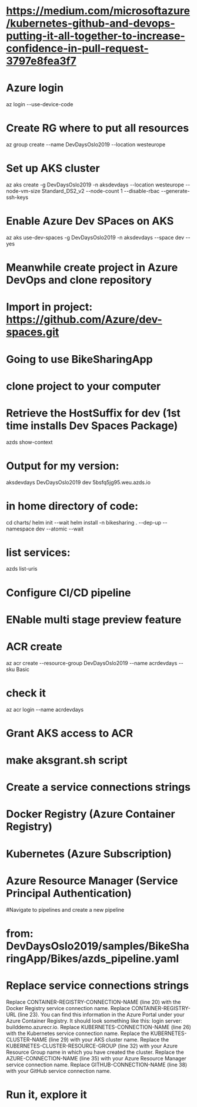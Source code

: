# https://medium.com/microsoftazure/kubernetes-github-and-devops-putting-it-all-together-to-increase-confidence-in-pull-request-3797e8fea3f7

# Azure login
az login --use-device-code

# Create RG where to put all resources
az group create --name DevDaysOslo2019 --location westeurope
# Set up AKS cluster
az aks create -g DevDaysOslo2019 -n aksdevdays --location westeurope --node-vm-size Standard_DS2_v2 --node-count 1 --disable-rbac --generate-ssh-keys
# Enable Azure Dev SPaces on AKS
az aks use-dev-spaces -g DevDaysOslo2019 -n aksdevdays --space dev --yes
# Meanwhile create project in Azure DevOps and clone repository 
# Import in project: https://github.com/Azure/dev-spaces.git
# Going to use BikeSharingApp 
# clone project to your computer

# Retrieve the HostSuffix for dev (1st time installs Dev Spaces Package)
azds show-context 

# Output for my version: 
aksdevdays  DevDaysOslo2019  dev       5bsfq5jg95.weu.azds.io

# in home directory of code:
cd charts/
helm init --wait
helm install -n bikesharing . --dep-up --namespace dev --atomic --wait

# list services:
azds list-uris

# Configure CI/CD pipeline
# ENable multi stage preview feature

# ACR create
az acr create --resource-group DevDaysOslo2019 --name acrdevdays --sku Basic
# check it
az acr login --name acrdevdays

# Grant AKS access to ACR
# make aksgrant.sh script

# Create a service connections strings
# Docker Registry (Azure Container Registry)
# Kubernetes (Azure Subscription)
# Azure Resource Manager (Service Principal Authentication)

#Navigate to pipelines and create a new pipeline
# from: DevDaysOslo2019/samples/BikeSharingApp/Bikes/azds_pipeline.yaml
# Replace service connections strings
Replace CONTAINER-REGISTRY-CONNECTION-NAME (line 20) with the Docker Registry service connection name.
Replace CONTAINER-REGISTRY-URL (line 23). You can find this information in the Azure Portal under your Azure Container Registry. It should look something like this: login server: builddemo.azurecr.io.
Replace KUBERNETES-CONNECTION-NAME (line 26) with the Kubernetes service connection name.
Replace the KUBERNETES-CLUSTER-NAME (line 29) with your AKS cluster name.
Replace the KUBERNETES-CLUSTER-RESOURCE-GROUP (line 32) with your Azure Resource Group name in which you have created the cluster.
Replace the AZURE-CONNECTION-NAME (line 35) with your Azure Resource Manager service connection name.
Replace GITHUB-CONNECTION-NAME (line 38) with your GitHub service connection name.

# Run it, explore it